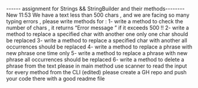 ------ assignment for Strings && StringBuilder and their methods--------
New
11:53
We have a text less than 500 chars , and we are facing so many typing errors , please write methods for :
1- write a method to check the number of chars , it returns “Error message ” if it exceeds 500 !!
2- write a method to replace a specified char with another one only one char should be replaced
3- write a method to replace a specified char with another all occurrences should be replaced
4- write a method to replace a phrase with new phrase one time only
5-  write a method to replace a phrase with new phrase  all occurrences should be replaced
6- write a method to delete a phrase from the text
please in main method use scanner to read the input for every method  from the CLI (edited)
please create a GH repo and push your code there with a good readme file 